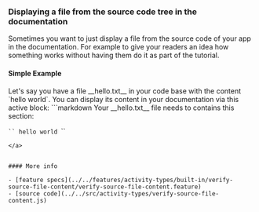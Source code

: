 ### Displaying a file from the source code tree in the documentation

Sometimes you want to just display a file from the source code of your app in the documentation.
For example to give your readers an idea how something works
without having them do it as part of the tutorial.


#### Simple Example

<a class="tr_createFile">
Let's say you have a file __hello.txt__ in your code base
with the content `hello world`.
</a>
You can display its content in your documentation via this active block:

<a class="tr_runMarkdownInTextrun">
```markdown
<a class="tr_verifySourceFileContent">
Your __hello.txt__ file needs to contains this section:

`​``
hello world
`​``
```
</a>


#### More info

- [feature specs](../../features/activity-types/built-in/verify-source-file-content/verify-source-file-content.feature)
- [source code](../../src/activity-types/verify-source-file-content.js)
